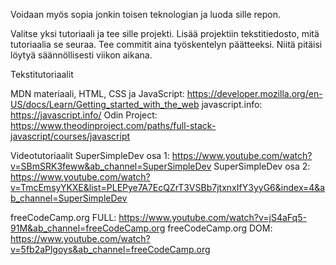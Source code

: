 Voidaan myös sopia jonkin toisen teknologian ja luoda sille repon.

Valitse yksi tutoriaali ja tee sille projekti.
Lisää projektiin tekstitiedosto, mitä tutoriaalia se seuraa.
Tee commitit aina työskentelyn päätteeksi. Niitä pitäisi löytyä säännöllisesti viikon aikana.

Tekstitutoriaalit

MDN materiaali, HTML, CSS ja JavaScript: https://developer.mozilla.org/en-US/docs/Learn/Getting_started_with_the_web
javascript.info: https://javascript.info/
Odin Project: https://www.theodinproject.com/paths/full-stack-javascript/courses/javascript

Videotutoriaalit
SuperSimpleDev osa 1: https://www.youtube.com/watch?v=SBmSRK3feww&ab_channel=SuperSimpleDev
SuperSimpleDev osa 2: https://www.youtube.com/watch?v=TmcEmsyYKXE&list=PLEPye7A7EcQZrT3VSBb7jtxnxIfY3yyG6&index=4&ab_channel=SuperSimpleDev

freeCodeCamp.org FULL: https://www.youtube.com/watch?v=jS4aFq5-91M&ab_channel=freeCodeCamp.org
freeCodeCamp.org DOM: https://www.youtube.com/watch?v=5fb2aPlgoys&ab_channel=freeCodeCamp.org
